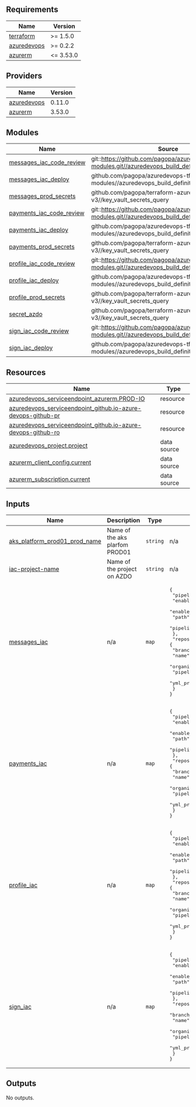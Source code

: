 <!-- markdownlint-disable -->
<!-- BEGINNING OF PRE-COMMIT-TERRAFORM DOCS HOOK -->
## Requirements

| Name | Version |
|------|---------|
| <a name="requirement_terraform"></a> [terraform](#requirement\_terraform) | >= 1.5.0 |
| <a name="requirement_azuredevops"></a> [azuredevops](#requirement\_azuredevops) | >= 0.2.2 |
| <a name="requirement_azurerm"></a> [azurerm](#requirement\_azurerm) | <= 3.53.0 |

## Providers

| Name | Version |
|------|---------|
| <a name="provider_azuredevops"></a> [azuredevops](#provider\_azuredevops) | 0.11.0 |
| <a name="provider_azurerm"></a> [azurerm](#provider\_azurerm) | 3.53.0 |

## Modules

| Name | Source | Version |
|------|--------|---------|
| <a name="module_messages_iac_code_review"></a> [messages\_iac\_code\_review](#module\_messages\_iac\_code\_review) | git::https://github.com/pagopa/azuredevops-tf-modules.git//azuredevops_build_definition_code_review | v3.1.1 |
| <a name="module_messages_iac_deploy"></a> [messages\_iac\_deploy](#module\_messages\_iac\_deploy) | github.com/pagopa/azuredevops-tf-modules//azuredevops_build_definition_deploy | v7.2.0 |
| <a name="module_messages_prod_secrets"></a> [messages\_prod\_secrets](#module\_messages\_prod\_secrets) | github.com/pagopa/terraform-azurerm-v3//key_vault_secrets_query | v8.9.0 |
| <a name="module_payments_iac_code_review"></a> [payments\_iac\_code\_review](#module\_payments\_iac\_code\_review) | git::https://github.com/pagopa/azuredevops-tf-modules.git//azuredevops_build_definition_code_review | v3.1.1 |
| <a name="module_payments_iac_deploy"></a> [payments\_iac\_deploy](#module\_payments\_iac\_deploy) | github.com/pagopa/azuredevops-tf-modules//azuredevops_build_definition_deploy | v7.2.0 |
| <a name="module_payments_prod_secrets"></a> [payments\_prod\_secrets](#module\_payments\_prod\_secrets) | github.com/pagopa/terraform-azurerm-v3//key_vault_secrets_query | v8.9.0 |
| <a name="module_profile_iac_code_review"></a> [profile\_iac\_code\_review](#module\_profile\_iac\_code\_review) | git::https://github.com/pagopa/azuredevops-tf-modules.git//azuredevops_build_definition_code_review | v3.1.1 |
| <a name="module_profile_iac_deploy"></a> [profile\_iac\_deploy](#module\_profile\_iac\_deploy) | github.com/pagopa/azuredevops-tf-modules//azuredevops_build_definition_deploy | v7.2.0 |
| <a name="module_profile_prod_secrets"></a> [profile\_prod\_secrets](#module\_profile\_prod\_secrets) | github.com/pagopa/terraform-azurerm-v3//key_vault_secrets_query | v8.9.0 |
| <a name="module_secret_azdo"></a> [secret\_azdo](#module\_secret\_azdo) | github.com/pagopa/terraform-azurerm-v3//key_vault_secrets_query | v8.9.0 |
| <a name="module_sign_iac_code_review"></a> [sign\_iac\_code\_review](#module\_sign\_iac\_code\_review) | git::https://github.com/pagopa/azuredevops-tf-modules.git//azuredevops_build_definition_code_review | v3.1.1 |
| <a name="module_sign_iac_deploy"></a> [sign\_iac\_deploy](#module\_sign\_iac\_deploy) | github.com/pagopa/azuredevops-tf-modules//azuredevops_build_definition_deploy | v7.2.0 |

## Resources

| Name | Type |
|------|------|
| [azuredevops_serviceendpoint_azurerm.PROD-IO](https://registry.terraform.io/providers/microsoft/azuredevops/latest/docs/resources/serviceendpoint_azurerm) | resource |
| [azuredevops_serviceendpoint_github.io-azure-devops-github-pr](https://registry.terraform.io/providers/microsoft/azuredevops/latest/docs/resources/serviceendpoint_github) | resource |
| [azuredevops_serviceendpoint_github.io-azure-devops-github-ro](https://registry.terraform.io/providers/microsoft/azuredevops/latest/docs/resources/serviceendpoint_github) | resource |
| [azuredevops_project.project](https://registry.terraform.io/providers/microsoft/azuredevops/latest/docs/data-sources/project) | data source |
| [azurerm_client_config.current](https://registry.terraform.io/providers/hashicorp/azurerm/latest/docs/data-sources/client_config) | data source |
| [azurerm_subscription.current](https://registry.terraform.io/providers/hashicorp/azurerm/latest/docs/data-sources/subscription) | data source |

## Inputs

| Name | Description | Type | Default | Required |
|------|-------------|------|---------|:--------:|
| <a name="input_aks_platform_prod01_prod_name"></a> [aks\_platform\_prod01\_prod\_name](#input\_aks\_platform\_prod01\_prod\_name) | Name of the aks plarfom PROD01 | `string` | n/a | yes |
| <a name="input_iac-project-name"></a> [iac-project-name](#input\_iac-project-name) | Name of the project on AZDO | `string` | n/a | yes |
| <a name="input_messages_iac"></a> [messages\_iac](#input\_messages\_iac) | n/a | `map` | <pre>{<br/>  "pipeline": {<br/>    "enable_code_review": true,<br/>    "enable_deploy": true,<br/>    "path": "messages-infrastructure",<br/>    "pipeline_name_prefix": "messages-infra"<br/>  },<br/>  "repository": {<br/>    "branch_name": "refs/heads/main",<br/>    "name": "io-infra",<br/>    "organization": "pagopa",<br/>    "pipelines_path": ".devops",<br/>    "yml_prefix_name": "messages"<br/>  }<br/>}</pre> | no |
| <a name="input_payments_iac"></a> [payments\_iac](#input\_payments\_iac) | n/a | `map` | <pre>{<br/>  "pipeline": {<br/>    "enable_code_review": true,<br/>    "enable_deploy": true,<br/>    "path": "payments-infrastructure",<br/>    "pipeline_name_prefix": "payments-infra"<br/>  },<br/>  "repository": {<br/>    "branch_name": "refs/heads/main",<br/>    "name": "io-infra",<br/>    "organization": "pagopa",<br/>    "pipelines_path": ".devops",<br/>    "yml_prefix_name": "payments"<br/>  }<br/>}</pre> | no |
| <a name="input_profile_iac"></a> [profile\_iac](#input\_profile\_iac) | n/a | `map` | <pre>{<br/>  "pipeline": {<br/>    "enable_code_review": true,<br/>    "enable_deploy": true,<br/>    "path": "profile-infrastructure",<br/>    "pipeline_name_prefix": "profile-infra"<br/>  },<br/>  "repository": {<br/>    "branch_name": "refs/heads/main",<br/>    "name": "io-infra",<br/>    "organization": "pagopa",<br/>    "pipelines_path": ".devops",<br/>    "yml_prefix_name": "profile"<br/>  }<br/>}</pre> | no |
| <a name="input_sign_iac"></a> [sign\_iac](#input\_sign\_iac) | n/a | `map` | <pre>{<br/>  "pipeline": {<br/>    "enable_code_review": true,<br/>    "enable_deploy": true,<br/>    "path": "sign-infrastructure",<br/>    "pipeline_name_prefix": "sign-infra"<br/>  },<br/>  "repository": {<br/>    "branch_name": "refs/heads/main",<br/>    "name": "io-infra",<br/>    "organization": "pagopa",<br/>    "pipelines_path": ".devops",<br/>    "yml_prefix_name": "sign"<br/>  }<br/>}</pre> | no |

## Outputs

No outputs.
<!-- END OF PRE-COMMIT-TERRAFORM DOCS HOOK -->
